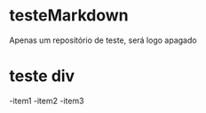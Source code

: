 # testeMarkdown
Apenas um repositório de teste, será logo apagado

# teste div
 -item1
 -item2
 -item3
